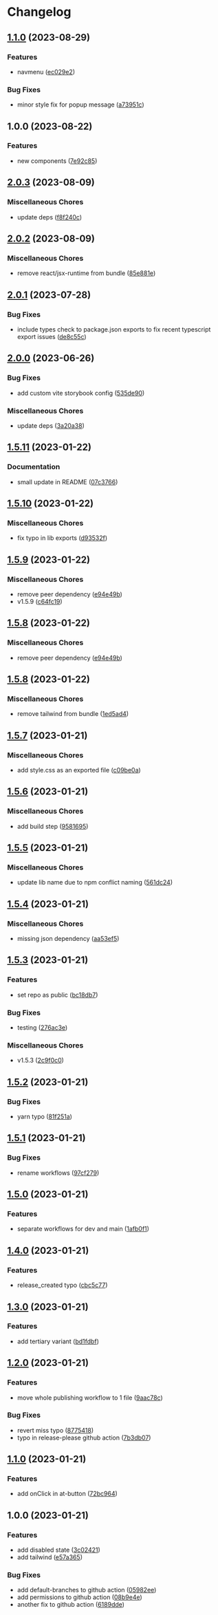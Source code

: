 # Changelog

## [1.1.0](https://github.com/TheBigSasha/tbsui-ssr/compare/v1.0.0...v1.1.0) (2023-08-29)

### Features

- navmenu ([ec029e2](https://github.com/TheBigSasha/tbsui-ssr/commit/ec029e278c431aaf8b8851cabf344da086ac4a14))

### Bug Fixes

- minor style fix for popup message ([a73951c](https://github.com/TheBigSasha/tbsui-ssr/commit/a73951cb7194c339a1d7b9c05e722665d97f9d21))

## 1.0.0 (2023-08-22)

### Features

- new components ([7e92c85](https://github.com/TheBigSasha/tbsui-ssr/commit/7e92c8524a43a8a8a42bcf8300e59e9d49370745))

## [2.0.3](https://github.com/IgnacioNMiranda/vite-component-library-template/compare/v2.0.2...v2.0.3) (2023-08-09)

### Miscellaneous Chores

- update deps ([f8f240c](https://github.com/IgnacioNMiranda/vite-component-library-template/commit/f8f240caeff8250eef2dc8ba6f0f7412c5fe9e18))

## [2.0.2](https://github.com/IgnacioNMiranda/vite-component-library-template/compare/v2.0.1...v2.0.2) (2023-08-09)

### Miscellaneous Chores

- remove react/jsx-runtime from bundle ([85e881e](https://github.com/IgnacioNMiranda/vite-component-library-template/commit/85e881ecf85ecad6aa356a90fad4f8ceb6ea9930))

## [2.0.1](https://github.com/IgnacioNMiranda/vite-component-library-template/compare/v2.0.0...v2.0.1) (2023-07-28)

### Bug Fixes

- include types check to package.json exports to fix recent typescript export issues ([de8c55c](https://github.com/IgnacioNMiranda/vite-component-library-template/commit/de8c55c6e9da79e027981f5866563793f9a28daf))

## [2.0.0](https://github.com/IgnacioNMiranda/vite-component-library-template/compare/v1.5.11...v2.0.0) (2023-06-26)

### Bug Fixes

- add custom vite storybook config ([535de90](https://github.com/IgnacioNMiranda/vite-component-library-template/commit/535de90a78abed5e5c115a1093db0ca611c15ee4))

### Miscellaneous Chores

- update deps ([3a20a38](https://github.com/IgnacioNMiranda/vite-component-library-template/commit/3a20a3873e247e128f13d30718633e1d57bf5dfa))

## [1.5.11](https://github.com/IgnacioNMiranda/vite-component-library-template/compare/v1.5.10...v1.5.11) (2023-01-22)

### Documentation

- small update in README ([07c3766](https://github.com/IgnacioNMiranda/vite-component-library-template/commit/07c3766baf787b21598c2c0e3a8847a1dcb172d4))

## [1.5.10](https://github.com/IgnacioNMiranda/vite-component-library-template/compare/v1.5.9...v1.5.10) (2023-01-22)

### Miscellaneous Chores

- fix typo in lib exports ([d93532f](https://github.com/IgnacioNMiranda/vite-component-library-template/commit/d93532fce8490d86ce9ef942d78c47d5361fe878))

## [1.5.9](https://github.com/IgnacioNMiranda/vite-component-library-template/compare/v1.5.8...v1.5.9) (2023-01-22)

### Miscellaneous Chores

- remove peer dependency ([e94e49b](https://github.com/IgnacioNMiranda/vite-component-library-template/commit/e94e49b2310aa3bc466df6e13eae37bbc36319c2))
- v1.5.9 ([c64fc19](https://github.com/IgnacioNMiranda/vite-component-library-template/commit/c64fc19e914fc287159e07973b8a46dbb3a43f09))

## [1.5.8](https://github.com/IgnacioNMiranda/vite-component-library-template/compare/v1.5.8...v1.5.8) (2023-01-22)

### Miscellaneous Chores

- remove peer dependency ([e94e49b](https://github.com/IgnacioNMiranda/vite-component-library-template/commit/e94e49b2310aa3bc466df6e13eae37bbc36319c2))

## [1.5.8](https://github.com/IgnacioNMiranda/vite-component-library-template/compare/v1.5.7...v1.5.8) (2023-01-22)

### Miscellaneous Chores

- remove tailwind from bundle ([1ed5ad4](https://github.com/IgnacioNMiranda/vite-component-library-template/commit/1ed5ad457ca8fe59572e98924f9bbda7872ad8b0))

## [1.5.7](https://github.com/IgnacioNMiranda/vite-component-library-template/compare/v1.5.6...v1.5.7) (2023-01-21)

### Miscellaneous Chores

- add style.css as an exported file ([c09be0a](https://github.com/IgnacioNMiranda/vite-component-library-template/commit/c09be0aedd89b4375fea9f792bc7a371d07fb372))

## [1.5.6](https://github.com/IgnacioNMiranda/react-library-template/compare/v1.5.5...v1.5.6) (2023-01-21)

### Miscellaneous Chores

- add build step ([9581695](https://github.com/IgnacioNMiranda/react-library-template/commit/9581695e0072893a04fc3ad279aea5053fabf5d2))

## [1.5.5](https://github.com/IgnacioNMiranda/react-library-template/compare/v1.5.4...v1.5.5) (2023-01-21)

### Miscellaneous Chores

- update lib name due to npm conflict naming ([561dc24](https://github.com/IgnacioNMiranda/react-library-template/commit/561dc2459f0768aa948f9d19a71491a3b4a6300e))

## [1.5.4](https://github.com/IgnacioNMiranda/react-library-template/compare/v1.5.3...v1.5.4) (2023-01-21)

### Miscellaneous Chores

- missing json dependency ([aa53ef5](https://github.com/IgnacioNMiranda/react-library-template/commit/aa53ef53dcf63712417a26236b710ce5c255c726))

## [1.5.3](https://github.com/IgnacioNMiranda/react-library-template/compare/v1.5.2...v1.5.3) (2023-01-21)

### Features

- set repo as public ([bc18db7](https://github.com/IgnacioNMiranda/react-library-template/commit/bc18db79273bc353f47b8259a868583047496a84))

### Bug Fixes

- testing ([276ac3e](https://github.com/IgnacioNMiranda/react-library-template/commit/276ac3e00a8f97f6dc5c86e593c254ac860b1836))

### Miscellaneous Chores

- v1.5.3 ([2c9f0c0](https://github.com/IgnacioNMiranda/react-library-template/commit/2c9f0c0b8fe5cac5fcdea944280f9efe4db900fd))

## [1.5.2](https://github.com/IgnacioNMiranda/react-library-template/compare/v1.5.1...v1.5.2) (2023-01-21)

### Bug Fixes

- yarn typo ([81f251a](https://github.com/IgnacioNMiranda/react-library-template/commit/81f251a1a8316c0d5dc3b91276d87ee047158336))

## [1.5.1](https://github.com/IgnacioNMiranda/react-library-template/compare/v1.5.0...v1.5.1) (2023-01-21)

### Bug Fixes

- rename workflows ([97cf279](https://github.com/IgnacioNMiranda/react-library-template/commit/97cf2799ffaebc186ae8a1a7f2b61c0dc0c935c4))

## [1.5.0](https://github.com/IgnacioNMiranda/react-library-template/compare/v1.4.0...v1.5.0) (2023-01-21)

### Features

- separate workflows for dev and main ([1afb0f1](https://github.com/IgnacioNMiranda/react-library-template/commit/1afb0f16d9f37cc6cb061dbfcdc062228c9862fc))

## [1.4.0](https://github.com/IgnacioNMiranda/react-library-template/compare/v1.3.0...v1.4.0) (2023-01-21)

### Features

- release_created typo ([cbc5c77](https://github.com/IgnacioNMiranda/react-library-template/commit/cbc5c778da262cff9c90d99f070f7e378de4e6d4))

## [1.3.0](https://github.com/IgnacioNMiranda/react-library-template/compare/v1.2.0...v1.3.0) (2023-01-21)

### Features

- add tertiary variant ([bd1fdbf](https://github.com/IgnacioNMiranda/react-library-template/commit/bd1fdbf0ec4b9471743106b4bb01dcab65a918d0))

## [1.2.0](https://github.com/IgnacioNMiranda/react-library-template/compare/v1.1.0...v1.2.0) (2023-01-21)

### Features

- move whole publishing workflow to 1 file ([9aac78c](https://github.com/IgnacioNMiranda/react-library-template/commit/9aac78c1f28586e4ccb0b772e4dd015ff4c7564f))

### Bug Fixes

- revert miss typo ([8775418](https://github.com/IgnacioNMiranda/react-library-template/commit/8775418e01d6816d38e30daea30c9dca9e0c729d))
- typo in release-please github action ([7b3db07](https://github.com/IgnacioNMiranda/react-library-template/commit/7b3db07600123e469aa926bea93804e5a0e50736))

## [1.1.0](https://github.com/IgnacioNMiranda/react-library-template/compare/v1.0.0...v1.1.0) (2023-01-21)

### Features

- add onClick in at-button ([72bc964](https://github.com/IgnacioNMiranda/react-library-template/commit/72bc9648bca111184c42d65cb034762852c432ff))

## 1.0.0 (2023-01-21)

### Features

- add disabled state ([3c02421](https://github.com/IgnacioNMiranda/react-library-template/commit/3c02421e148b6ea16df1f51ea795ffa3d024e59d))
- add tailwind ([e57a365](https://github.com/IgnacioNMiranda/react-library-template/commit/e57a3659b975b2c44d85e2bb4cbf5e395187343b))

### Bug Fixes

- add default-branches to github action ([05982ee](https://github.com/IgnacioNMiranda/react-library-template/commit/05982ee9a5130f98390531ae698b745e86bc1af4))
- add permissions to github action ([08b9e4e](https://github.com/IgnacioNMiranda/react-library-template/commit/08b9e4e1ed08b244ab64f1160c8eed0bad67cf4c))
- another fix to github action ([6189dde](https://github.com/IgnacioNMiranda/react-library-template/commit/6189ddec2c71e8e35fa1c4af1fc2c888eaa19526))
